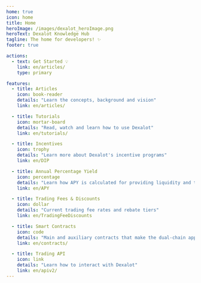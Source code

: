```yaml
---
home: true
icon: home
title: Home
heroImage: /images/dexalot_heroImage.png
heroText: Dexalot Knowledge Hub
tagline: The home for developers! ✨
footer: true

actions:
  - text: Get Started 💡
    link: en/articles/
    type: primary

features:
  - title: Articles
    icon: book-reader
    details: "Learn the concepts, background and vision"
    link: en/articles/

  - title: Tutorials
    icon: mortar-board
    details: "Read, watch and learn how to use Dexalot"
    link: en/tutorials/

  - title: Incentives
    icon: trophy
    details: "Learn more about Dexalot's incentive programs"
    link: en/DIP

  - title: Annual Percentage Yield
    icon: percentage
    details: "Learn how APY is calculated for providing liquidity and trading on our protocol"
    link: en/APY

  - title: Trading Fees & Discounts
    icon: dollar
    details: "Current trading fee rates and rebate tiers"
    link: en/TradingFeeDiscounts

  - title: Smart Contracts
    icon: code
    details: "Main and auxiliary contracts that make the dual-chain application"
    link: en/contracts/

  - title: Trading API
    icon: link
    details: "Learn how to interact with Dexalot"
    link: en/apiv2/
---
```

